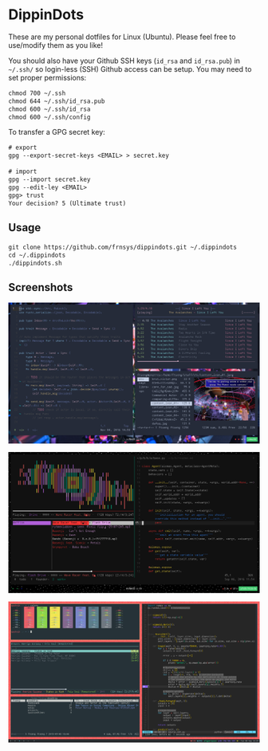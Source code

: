 # DippinDots

These are my personal dotfiles for Linux (Ubuntu).
Please feel free to use/modify them as you like!

You should also have your Github SSH keys (`id_rsa` and `id_rsa.pub`) in
`~/.ssh/` so login-less (SSH) Github access can be setup. You may need
to set proper permissions:

    chmod 700 ~/.ssh
    chmod 644 ~/.ssh/id_rsa.pub
    chmod 600 ~/.ssh/id_rsa
    chmod 600 ~/.ssh/config

To transfer a GPG secret key:

    # export
    gpg --export-secret-keys <EMAIL> > secret.key

    # import
    gpg --import secret.key
    gpg --edit-ley <EMAIL>
    gpg> trust
    Your decision? 5 (Ultimate trust)


## Usage

    git clone https://github.com/frnsys/dippindots.git ~/.dippindots
    cd ~/.dippindots
    ./dippindots.sh

## Screenshots

![11/2016](shots/11_2016.png)

![09/2016](shots/09_2016.png)

![12/2015](shots/12_2015.png)
